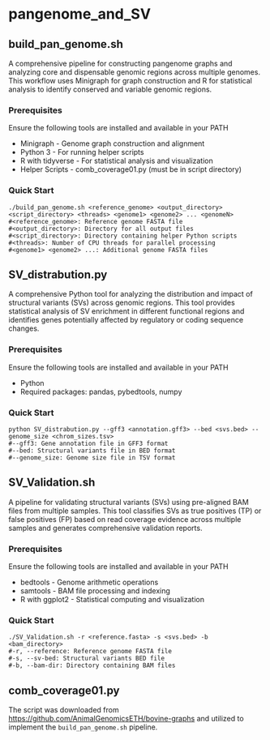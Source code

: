 # pangenome_and_SV
## build_pan_genome.sh

A comprehensive pipeline for constructing pangenome graphs and analyzing core and dispensable genomic regions across multiple genomes. This workflow uses Minigraph for graph construction and R for statistical analysis to identify conserved and variable genomic regions.

### Prerequisites

Ensure the following tools are installed and available in your PATH

- Minigraph - Genome graph construction and alignment
- Python 3 - For running helper scripts
- R with tidyverse - For statistical analysis and visualization
- Helper Scripts - comb_coverage01.py (must be in script directory)

### Quick Start

```{}
./build_pan_genome.sh <reference_genome> <output_directory> <script_directory> <threads> <genome1> <genome2> ... <genomeN>
#<reference_genome>: Reference genome FASTA file
#<output_directory>: Directory for all output files
#<script_directory>: Directory containing helper Python scripts
#<threads>: Number of CPU threads for parallel processing
#<genome1> <genome2> ...: Additional genome FASTA files
```

## SV_distrabution.py

A comprehensive Python tool for analyzing the distribution and impact of structural variants (SVs) across genomic regions. This tool provides statistical analysis of SV enrichment in different functional regions and identifies genes potentially affected by regulatory or coding sequence changes.

### Prerequisites

Ensure the following tools are installed and available in your PATH

- Python
- Required packages: pandas, pybedtools, numpy

### Quick Start

```{}
python SV_distrabution.py --gff3 <annotation.gff3> --bed <svs.bed> --genome_size <chrom_sizes.tsv>
#--gff3: Gene annotation file in GFF3 format
#--bed: Structural variants file in BED format
#--genome_size: Genome size file in TSV format
```

## SV_Validation.sh

A pipeline for validating structural variants (SVs) using pre-aligned BAM files from multiple samples. This tool classifies SVs as true positives (TP) or false positives (FP) based on read coverage evidence across multiple samples and generates comprehensive validation reports.

### Prerequisites

Ensure the following tools are installed and available in your PATH

- bedtools - Genome arithmetic operations
- samtools - BAM file processing and indexing
- R with ggplot2 - Statistical computing and visualization

### Quick Start

```{}
./SV_Validation.sh -r <reference.fasta> -s <svs.bed> -b <bam_directory>
#-r, --reference: Reference genome FASTA file
#-s, --sv-bed: Structural variants BED file
#-b, --bam-dir: Directory containing BAM files
```

## comb_coverage01.py

The script was downloaded from https://github.com/AnimalGenomicsETH/bovine-graphs and utilized to implement the `build_pan_genome.sh` pipeline.
